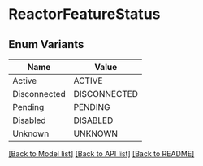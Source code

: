 # ReactorFeatureStatus

## Enum Variants

| Name | Value |
|---- | -----|
| Active | ACTIVE |
| Disconnected | DISCONNECTED |
| Pending | PENDING |
| Disabled | DISABLED |
| Unknown | UNKNOWN |


[[Back to Model list]](../README.md#documentation-for-models) [[Back to API list]](../README.md#documentation-for-api-endpoints) [[Back to README]](../README.md)


